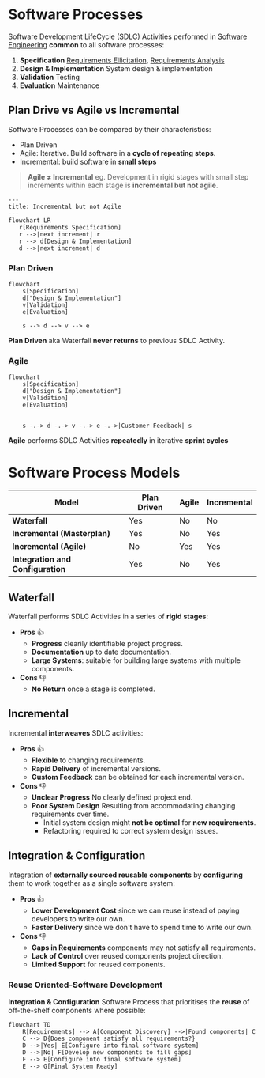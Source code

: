 # Software Processes

Software Development LifeCycle (SDLC) Activities performed in [Software Engineering](../index.md) **common** to all software processes:

1. **Specification** [Requirements Ellicitation](../requirements/elicitation.md), [Requirements Analysis](../requirements/analysis.md)
2. **Design & Implementation** System design & implementation
3. **Validation** Testing
4. **Evaluation** Maintenance

## Plan Drive vs Agile vs Incremental

Software Processes can be compared by their characteristics:

- Plan Driven
- Agile: Iterative. Build software in a **cycle of repeating steps**.
- Incremental: build software in **small steps**

> **Agile ≠ Incremental** eg. Development in rigid stages with small step
> increments within each stage is **incremental but not agile**.

```mermaid
---
title: Incremental but not Agile
---
flowchart LR
   r[Requirements Specification]
   r -->|next increment| r
   r --> d[Design & Implementation]
   d -->|next increment| d
```

### Plan Driven

```mermaid
flowchart
    s[Specification]
    d["Design & Implementation"]
    v[Validation]
    e[Evaluation]

    s --> d --> v --> e
```

**Plan Driven** aka Waterfall **never returns** to previous SDLC Activity.

### Agile

```mermaid
flowchart
    s[Specification]
    d["Design & Implementation"]
    v[Validation]
    e[Evaluation]


    s -.-> d -.-> v -.-> e -.->|Customer Feedback| s
```

**Agile** performs SDLC Activities **repeatedly** in iterative **sprint cycles**

# Software Process Models

| Model                             | Plan Driven | Agile | Incremental |
| --------------------------------- | ----------- | ----- | ----------- |
| **Waterfall**                     | Yes         | No    | No          |
| **Incremental (Masterplan)**      | Yes         | No    | Yes         |
| **Incremental (Agile)**           | No          | Yes   | Yes         |
| **Integration and Configuration** | Yes         | No    | Yes         |

## Waterfall

Waterfall performs SDLC Activities in a series of **rigid stages**:

- **Pros** :thumbsup:
    - **Progress** clearily identifiable project progress.
    - **Documentation** up to date documentation.
    - **Large Systems**: suitable for building large systems with multiple components.
- **Cons** :thumbsdown:
    - **No Return** once a stage is completed.

## Incremental

Incremental **interweaves** SDLC activities:

- **Pros** :thumbsup:
    - **Flexible** to changing requirements.
    - **Rapid Delivery** of incremental versions.
    - **Custom Feedback** can be obtained for each incremental version.
- **Cons** :thumbsdown:
    - **Unclear Progress** No clearly defined project end.
    - **Poor System Design** Resulting from accommodating changing requirements over time.
        - Initial system design might **not be optimal** for **new requirements**.
        - Refactoring required to correct system design issues.

## Integration & Configuration

Integration of **externally sourced reusable components** by **configuring** them to work together as a single software system:

- **Pros** :thumbsup:
    - **Lower Development Cost** since we can reuse instead of paying developers to write our own.
    - **Faster Delivery** since we don't have to spend time to write our own.
- **Cons** :thumbsdown:
    - **Gaps in Requirements** components may not satisfy all requirements.
    - **Lack of Control** over reused components project direction.
    - **Limited Support** for reused components.

### Reuse Oriented-Software Development

**Integration & Configuration** Software Process that prioritises the **reuse** of off-the-shelf components
where possible:

```mermaid
flowchart TD
    R[Requirements] --> A[Component Discovery] -->|Found components| C
    C --> D{Does component satisfy all requirements?}
    D -->|Yes| E[Configure into final software system]
    D -->|No| F[Develop new components to fill gaps]
    F --> E[Configure into final software system]
    E --> G[Final System Ready]
```
